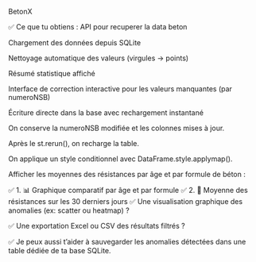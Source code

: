 BetonX

✅ Ce que tu obtiens :
API pour recuperer la data beton

Chargement des données depuis SQLite

Nettoyage automatique des valeurs (virgules → points)

Résumé statistique affiché

Interface de correction interactive pour les valeurs manquantes (par numeroNSB)

Écriture directe dans la base avec rechargement instantané

On conserve la numeroNSB modifiée et les colonnes mises à jour.

Après le st.rerun(), on recharge la table.

On applique un style conditionnel avec DataFrame.style.applymap().

Afficher les moyennes des résistances par âge et par formule de béton :

✅ 1. 📊 Graphique comparatif par âge et par formule
✅ 2. 🎯 Moyenne des résistances sur les 30 derniers jours
✅ Une visualisation graphique des anomalies (ex: scatter ou heatmap) ?

✅ Une exportation Excel ou CSV des résultats filtrés ?

✅ Je peux aussi t’aider à sauvegarder les anomalies détectées dans une table dédiée de ta base SQLite.



